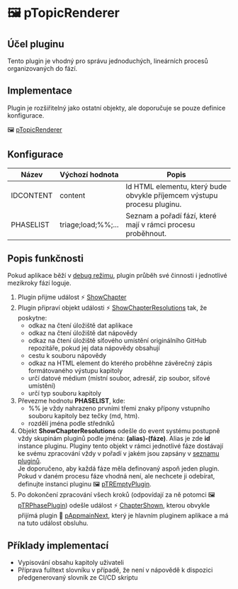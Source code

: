 # 🖼️ pTopicRenderer

## Účel pluginu

Tento plugin je vhodný pro správu jednoduchých, lineárních procesů organizovaných do fází.

## Implementace

Plugin je rozšiřitelný jako ostatní objekty, ale doporučuje se pouze definice konfigurace.

🖼️ [pTopicRenderer][pTopicRenderer]

## Konfigurace

| Název | Výchozí hodnota | Popis |
|---|---|---|
| IDCONTENT | content | Id HTML elementu, který bude obvykle příjemcem výstupu procesu pluginu. |
| PHASELIST | triage;load;%%;... | Seznam a pořadí fází, které mají v rámci procesu proběhnout. |

## Popis funkčnosti

Pokud aplikace běží v [debug režimu][debug], plugin průběh své činnosti i jednotlivé mezikroky fází loguje.

1. Plugin přijme událost ⚡ [ShowChapter][ShowChapter]
2. Plugin připraví objekt události ⚡ [ShowChapterResolutions][ShowChapterResolutions] tak, že poskytne:
   - odkaz na čtení úložiště dat aplikace
   - odkaz na čtení úložiště dat nápovědy
   - odkaz na čtení úložiště síťového umístění originálního GitHub repozitáře, pokud jej data nápovědy obsahují
   - cestu k souboru nápovědy
   - odkaz na HTML element do kterého proběhne závěrečný zápis formátovaného výstupu kapitoly
   - určí datové médium (místní soubor, adresář, zip soubor, síťové umístění)
   - určí typ souboru kapitoly
3. Převezme hodnotu **PHASELIST**, kde:
   - %% je vždy nahrazeno prvními třemi znaky přípony vstupního souboru kapitoly bez tečky (md, htm).
   - rozdělí jména podle středníků
4. Objekt **ShowChapterResolutions** odešle do event systému postupně vždy skupinám pluginů podle jména: **(alias)-(fáze)**. Alias je zde **id** instance pluginu. Pluginy tento objekt v rámci jednotlivé fáze dostávají ke svému zpracování vždy v pořadí v jakém jsou zapsány v [seznamu pluginů][plugList].  
Je doporučeno, aby každá fáze měla definovaný aspoň jeden plugin. Pokud v daném procesu fáze vhodná není, ale nechcete ji odebírat, definujte instanci pluginu 🖼️ [pTREmptyPlugin][pTREmptyPlugin].
5. Po dokončení zpracování všech kroků (odpovídají za ně potomci 🖼️ [pTRPhasePlugin][pTRPhasePlugin]) odešle událost ⚡ [ChapterShown][ChapterShown], kterou obvykle přijímá plugin 🧩 [pAppmainNext][pAppmainNext], který je hlavním pluginem aplikace a má na tuto událost obsluhu.

## Příklady implementací

- Vypisování obsahu kapitoly uživateli
- Příprava fulltext slovníku v případě, že není v nápovědě k dispozici předgenerovaný slovník ze CI/CD skriptu

[pTopicRenderer]: :_plg:pTopicRenderer.md "pTopicRenderer"
[pAppmainNext]: :_plg:pAppmainNext.md "pAppmainNext"
[ShowChapter]: :_evt:ShowChapter.md "ShowChapter"
[ChapterShown]: :_evt:ChapterShown.md "ChapterShown"
[ShowChapterResolutions]: :_evt:ShowChapterResolutions.md "ShowChapterResolutions"
[pTRPhasePlugin]: pTRPhasePlugin.md "pTRPhasePlugin"
[plugList]: plugins.lst.md "Seznam pluginů"
[pTREmptyPlugin]: :_cpp:pTREmptyPlugin.md "Prázdný plugin"
[debug]: debug.md "Debug režim"
